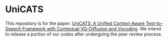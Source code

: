 # UniCATS

This repository is for the paper:  [UniCATS: A Unified Context-Aware Text-to-Speech Framework with Contextual VQ-Diffusion and Vocoding](https://arxiv.org/pdf/xxxx.xxxxx.pdf). We intend to release a portion of our codes after undergoing the peer review process.

